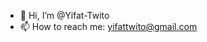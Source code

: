 - 👋 Hi, I’m @Yifat-Twito
- 📫 How to reach me: yifattwito@gmail.com

<!---
Yifat-Twito/Yifat-Twito is a ✨ special ✨ repository because its `README.md` (this file) appears on your GitHub profile.
You can click the Preview link to take a look at your changes.
--->
